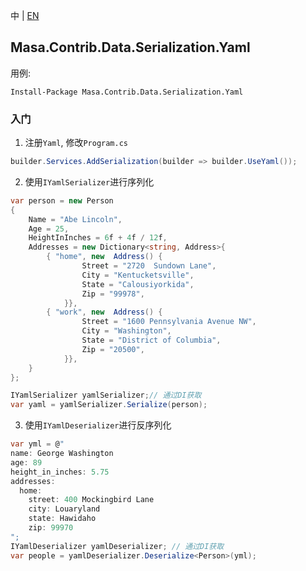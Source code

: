 中 | [EN](README.md)

## Masa.Contrib.Data.Serialization.Yaml

用例:

``` powershelll
Install-Package Masa.Contrib.Data.Serialization.Yaml
```

### 入门

1. 注册`Yaml`, 修改`Program.cs`

``` C#
builder.Services.AddSerialization(builder => builder.UseYaml());
```

2. 使用`IYamlSerializer`进行序列化

``` C#
var person = new Person
{
    Name = "Abe Lincoln",
    Age = 25,
    HeightInInches = 6f + 4f / 12f,
    Addresses = new Dictionary<string, Address>{
        { "home", new  Address() {
                Street = "2720  Sundown Lane",
                City = "Kentucketsville",
                State = "Calousiyorkida",
                Zip = "99978",
            }},
        { "work", new  Address() {
                Street = "1600 Pennsylvania Avenue NW",
                City = "Washington",
                State = "District of Columbia",
                Zip = "20500",
            }},
    }
};

IYamlSerializer yamlSerializer;// 通过DI获取
var yaml = yamlSerializer.Serialize(person);
```

3. 使用`IYamlDeserializer`进行反序列化

``` C#
var yml = @"
name: George Washington
age: 89
height_in_inches: 5.75
addresses:
  home:
    street: 400 Mockingbird Lane
    city: Louaryland
    state: Hawidaho
    zip: 99970
";
IYamlDeserializer yamlDeserializer; // 通过DI获取
var people = yamlDeserializer.Deserialize<Person>(yml);
```